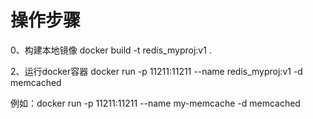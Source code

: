 # 操作步骤
0、构建本地镜像
docker build -t redis_myproj:v1 .



2、运行docker容器
docker run -p 11211:11211 --name redis_myproj:v1 -d memcached

例如：docker run -p 11211:11211 --name my-memcache -d memcached


